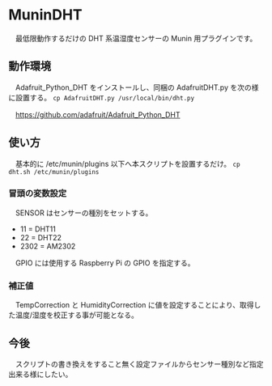 # MuninDHT
　最低限動作するだけの DHT 系温湿度センサーの Munin 用プラグインです。

## 動作環境
　Adafruit_Python_DHT をインストールし、同梱の AdafruitDHT.py を次の様に設置する。
`cp AdafruitDHT.py /usr/local/bin/dht.py`

　<https://github.com/adafruit/Adafruit_Python_DHT>

## 使い方
　基本的に /etc/munin/plugins 以下へ本スクリプトを設置するだけ。
`cp dht.sh /etc/munin/plugins`

### 冒頭の変数設定
　SENSOR はセンサーの種別をセットする。

* 11 = DHT11
* 22 = DHT22
* 2302 = AM2302

　GPIO には使用する Raspberry Pi の GPIO を指定する。

### 補正値
　TempCorrection と HumidityCorrection に値を設定することにより、取得した温度/湿度を校正する事が可能となる。

## 今後
　スクリプトの書き換えをすること無く設定ファイルからセンサー種別など指定出来る様にしたい。
